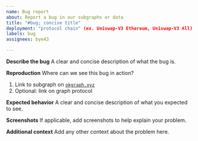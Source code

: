 ```yaml
---
name: Bug report
about: Report a bug in our subgraphs or data
title: "#bug; concise title"
deployment: "protocol chain" (ex. Uniswap-V3 Ethereum, Uniswap-V3 All) 
labels: bug
assignees: bye43

---
```


**Describe the bug**
A clear and concise description of what the bug is.

**Reproduction**
Where can we see this bug in action?
1. Link to subgraph on [`okgraph.xyz`](https://okgraph.xyz/)
2. Optional: link on graph protocol

**Expected behavior**
A clear and concise description of what you expected to see.

**Screenshots**
If applicable, add screenshots to help explain your problem.

**Additional context**
Add any other context about the problem here.
